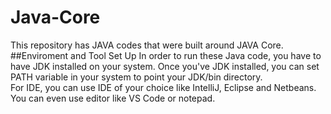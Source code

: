 # Java-Core
This repository has JAVA codes that were built around JAVA Core. 
##Enviroment and Tool Set Up
In order to run these Java code, you have to have JDK installed on your system. Once you've JDK installed, you can set PATH variable in your system to point your JDK/bin directory.<br/>
For IDE, you can use IDE of your choice like IntelliJ, Eclipse and Netbeans. You can even use editor like VS Code or notepad. 

